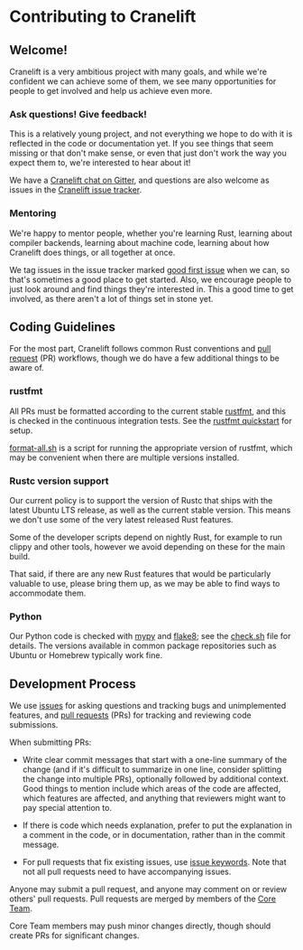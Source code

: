 # Contributing to Cranelift

## Welcome!

Cranelift is a very ambitious project with many goals, and while we're
confident we can achieve some of them, we see many opportunities for people
to get involved and help us achieve even more.

### Ask questions! Give feedback!

This is a relatively young project, and not everything we hope to do with it
is reflected in the code or documentation yet. If you see things that seem
missing or that don't make sense, or even that just don't work the way you
expect them to, we're interested to hear about it!

We have a [Cranelift chat on Gitter], and questions are also welcome as issues
in the [Cranelift issue tracker].

[Cranelift chat on Gitter]: https://gitter.im/CraneStation/Lobby
[Cranelift issue tracker]: https://github.com/CraneStation/cranelift/issues/new

### Mentoring

We're happy to mentor people, whether you're learning Rust, learning about
compiler backends, learning about machine code, learning about how Cranelift
does things, or all together at once.

We tag issues in the issue tracker marked [good first issue] when we can, so
that's sometimes a good place to get started. Also, we encourage people to just
look around and find things they're interested in. This a good time to get
involved, as there aren't a lot of things set in stone yet.

[good first issue]: https://github.com/CraneStation/cranelift/issues?q=is%3Aissue+is%3Aopen+label%3A%22good+first+issue%22

## Coding Guidelines

For the most part, Cranelift follows common Rust conventions and
[pull request] (PR) workflows, though we do have a few additional things to
be aware of.

[pull request]: https://help.github.com/articles/about-pull-requests/

### rustfmt

All PRs must be formatted according to the current stable [rustfmt], and this
is checked in the continuous integration tests. See the [rustfmt quickstart]
for setup.

[format-all.sh] is a script for running the appropriate version of rustfmt,
which may be convenient when there are multiple versions installed.

[rustfmt]: https://github.com/rust-lang-nursery/rustfmt
[rustfmt quickstart]: https://github.com/rust-lang-nursery/rustfmt#quick-start
[format-all.sh]: https://github.com/CraneStation/cranelift/blob/master/format-all.sh

### Rustc version support

Our current policy is to support the version of Rustc that ships with the
latest Ubuntu LTS release, as well as the current stable version. This means
we don't use some of the very latest released Rust features.

Some of the developer scripts depend on nightly Rust, for example to run
clippy and other tools, however we avoid depending on these for the main
build.

That said, if there are any new Rust features that would be particularly
valuable to use, please bring them up, as we may be able to find ways to
accommodate them.

### Python

Our Python code is checked with [mypy](http://mypy-lang.org/) and
[flake8](http://flake8.pycqa.org/en/latest/); see the
[check.sh](https://github.com/CraneStation/cranelift/blob/master/lib/codegen/meta-python/check.sh)
file for details. The versions available in common package repositories such
as Ubuntu or Homebrew typically work fine.

## Development Process

We use [issues] for asking questions and tracking bugs and unimplemented
features, and [pull requests] (PRs) for tracking and reviewing code
submissions.

When submitting PRs:

 - Write clear commit messages that start with a one-line summary of the
   change (and if it's difficult to summarize in one line, consider
   splitting the change into multiple PRs), optionally followed by
   additional context. Good things to mention include which areas of the
   code are affected, which features are affected, and anything that
   reviewers might want to pay special attention to.

 - If there is code which needs explanation, prefer to put the explanation in
   a comment in the code, or in documentation, rather than in the commit
   message.

 - For pull requests that fix existing issues, use [issue keywords]. Note that
   not all pull requests need to have accompanying issues.

Anyone may submit a pull request, and anyone may comment on or review others'
pull requests. Pull requests are merged by members of the [Core Team].

Core Team members may push minor changes directly, though should create PRs
for significant changes.

[issues]: https://guides.github.com/features/issues/
[pull requests]: https://help.github.com/articles/about-pull-requests/
[issue keywords]: https://help.github.com/articles/closing-issues-using-keywords/
[Core Team]: https://github.com/orgs/CraneStation/teams/core-team
